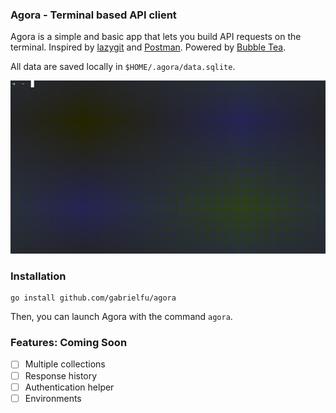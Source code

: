 ### Agora - Terminal based API client

Agora is a simple and basic app that lets you build API requests on the terminal. Inspired by [lazygit](https://github.com/jesseduffield/lazygit) and [Postman](https://www.postman.com). Powered by [Bubble Tea](https://github.com/charmbracelet/bubbletea).

All data are saved locally in `$HOME/.agora/data.sqlite`.

![](./assets/demo.gif)

### Installation

```shell
go install github.com/gabrielfu/agora
```

Then, you can launch Agora with the command `agora`.

### Features: Coming Soon
- [ ] Multiple collections
- [ ] Response history
- [ ] Authentication helper
- [ ] Environments
